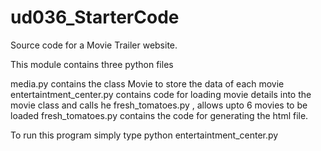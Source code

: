 # ud036_StarterCode
Source code for a Movie Trailer website.

This module contains three python files

media.py contains the class Movie to store the data of each movie
entertaintment_center.py contains code for loading movie details into the movie class and calls he fresh_tomatoes.py , allows upto 6 movies to be loaded
fresh_tomatoes.py contains the code for generating the html file.

To run this program simply type python entertaintment_center.py 

